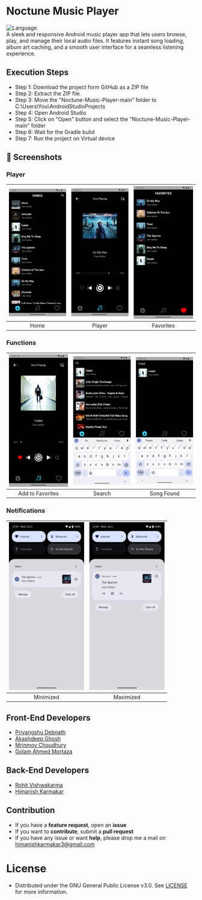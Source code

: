 # Noctune Music Player
![Language](https://img.shields.io/badge/language-Java%20-orange.svg)<br>
A sleek and responsive Android music player app that lets users browse, play, and manage their local audio files. It features instant song loading, album art caching, and a smooth user interface for a seamless listening experience.
## Execution Steps
- Step 1: Download the project form GitHub as a ZIP file
- Step 2: Extract the ZIP file
- Step 3: Move the "Noctune-Music-Player-main" folder to C:\Users\You\AndroidStudioProjects
- Step 4: Open Android Studio
- Step 5: Click on "Open" button and select the "Noctune-Music-Player-main" folder
- Step 6: Wait for the Gradle bulid
- Step 7: Run the project on Virtual device
## 📱 Screenshots
### Player
| <img src="Resources/Screenshots/Home_Page.png" width="200"/>| <img src="Resources/Screenshots/Player_Page.png" width="200"/>| <img src="Resources/Screenshots/Favourites_Page.png" width="200"/>|
|:---:|:---:|:---:|
| Home | Player | Favorites |
### Functions
| <img src="Resources/Screenshots/Add_to_Favourites.png" width="200"/>| <img src="Resources/Screenshots/Search_Demo.png" width="200"/>| <img src="Resources/Screenshots/Screenshot_1751438120.png" width="200"/>|
|:---:|:---:|:---:|
| Add to Favorites | Search | Song Found |
### Notifications
| <img src="Resources/Screenshots/Notifications_Minimized.png" width="200"/>| <img src="Resources/Screenshots/Notifications_Maximized.png" width="200"/>|
|:---:|:---:|
| Minimized | Maximized |
## Front-End Developers
- [Priyangshu Debnath](https://github.com/Priyangshu-04)
- [Akashdeep Ghosh](https://github.com/Rayna734)
- [Mrinmoy Choudhury](https://github.com/senpai899)
- [Golam Ahmed Mortaza](https://github.com/mortaza3840)
## Back-End Developers
- [Rohit Vishwakarma](https://github.com/TheHunterRV)
- [Himanish Karmakar](https://github.com/HimanishKarmakar)
## Contribution
- If you have a **feature request**, open an **issue**
- If you want to **contribute**, submit a **pull request**
- If you have any issue or want **help**, please drop me a mail on himanishkarmakar3@gmail.com
# License
 * Distributed under the GNU General Public License v3.0. See [LICENSE](LICENSE) for more information.

